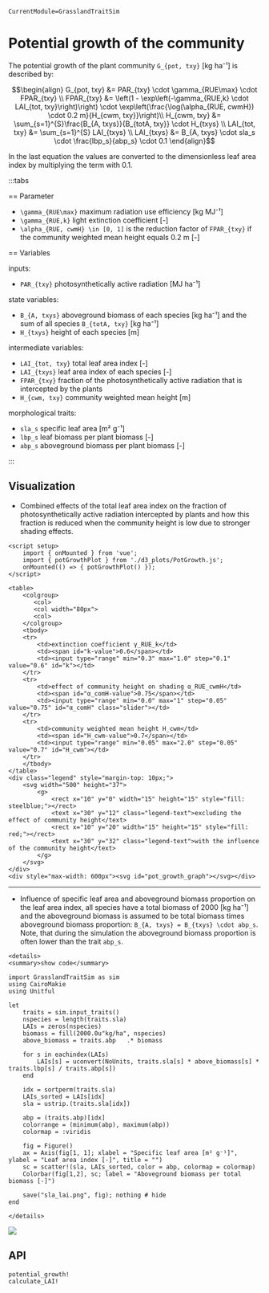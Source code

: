 ```@meta
CurrentModule=GrasslandTraitSim
```

# Potential growth of the community

The potential growth of the plant community ``G_{pot, txy}`` [kg ha⁻¹] is described by: 

```math
\begin{align}
    G_{pot, txy} &= PAR_{txy} \cdot \gamma_{RUE\max} \cdot FPAR_{txy} \\
    FPAR_{txy} &= \left(1 - \exp\left(-\gamma_{RUE,k} \cdot LAI_{tot, txy}\right)\right) \cdot  
    \exp\left(\frac{\log(\alpha_{RUE, cwmH}) \cdot 0.2 m}{H_{cwm, txy}}\right)\\
    H_{cwm, txy} &= \sum_{s=1}^{S}\frac{B_{A, txys}}{B_{totA, txy}} \cdot H_{txys} \\
    LAI_{tot, txy} &= \sum_{s=1}^{S} LAI_{txys} \\
    LAI_{txys} &= B_{A, txys} \cdot sla_s \cdot \frac{lbp_s}{abp_s} \cdot 0.1
\end{align}
```

In the last equation the values are converted to the dimensionless leaf area index by multiplying the term with 0.1.

:::tabs

== Parameter

- ``\gamma_{RUE\max}`` maximum radiation use efficiency [kg MJ⁻¹]
- ``\gamma_{RUE,k}`` light extinction coefficient [-]
- ``\alpha_{RUE, cwmH} \in [0, 1]`` is the reduction factor of ``FPAR_{txy}`` if the community weighted mean height equals 0.2 m [-]

== Variables

inputs:
- ``PAR_{txy}`` photosynthetically active radiation [MJ ha⁻¹]

state variables:
- ``B_{A, txys}`` aboveground biomass of each species [kg ha⁻¹] and the sum of all species ``B_{totA, txy}`` [kg ha⁻¹]
- ``H_{txys}`` height of each species [m]

intermediate variables:
- ``LAI_{tot, txy}`` total leaf area index [-]
- ``LAI_{txys}`` leaf area index of each species [-]
- ``FPAR_{txy}`` fraction of the photosynthetically active radiation that is intercepted by the plants
- ``H_{cwm, txy}`` community weighted mean height [m]

morphological traits:
- ``sla_s`` specific leaf area [m² g⁻¹]
- ``lbp_s`` leaf biomass per plant biomass [-]
- ``abp_s`` aboveground biomass per plant biomass [-]

:::


## Visualization

- Combined effects of the total leaf area index on the fraction of photosynthetically active radiation intercepted by plants and how this fraction is reduced when the community height is low due to stronger shading effects. 

```@raw html
<script setup>
    import { onMounted } from 'vue';
    import { potGrowthPlot } from './d3_plots/PotGrowth.js';
    onMounted(() => { potGrowthPlot() });
</script>

<table>
    <colgroup>
       <col>
       <col width="80px">
       <col>
    </colgroup>
    <tbody>
    <tr>
        <td>extinction coefficient γ_RUE_k</td>
        <td><span id="k-value">0.6</span></td>
        <td><input type="range" min="0.3" max="1.0" step="0.1" value="0.6" id="k"></td>
    </tr>
    <tr>
        <td>effect of community height on shading α_RUE_cwmH</td>
        <td><span id="α_comH-value">0.75</span></td>
        <td><input type="range" min="0.0" max="1" step="0.05" value="0.75" id="α_comH" class="slider"></td>
    </tr>
    <tr>
        <td>community weighted mean height H_cwm</td>
        <td><span id="H_cwm-value">0.7</span></td>
        <td><input type="range" min="0.05" max="2.0" step="0.05" value="0.7" id="H_cwm"></td>
    </tr>
    </tbody>
</table>
<div class="legend" style="margin-top: 10px;">
    <svg width="500" height="37">
        <g>
            <rect x="10" y="0" width="15" height="15" style="fill: steelblue;"></rect>
            <text x="30" y="12" class="legend-text">excluding the effect of community height</text>
            <rect x="10" y="20" width="15" height="15" style="fill: red;"></rect>
            <text x="30" y="32" class="legend-text">with the influence of the community height</text>
        </g>
    </svg>
</div>
<div style="max-width: 600px"><svg id="pot_growth_graph"></svg></div>
```

---

- Influence of specific leaf area and aboveground biomass proportion on the leaf area index, all species have a total biomass of 2000 [kg ha⁻¹] and the aboveground biomass is assumed to be total biomass times aboveground biomass proportion: ``B_{A, txys} = B_{txys} \cdot abp_s``. Note, that during the simulation the aboveground biomass proportion is often lower than the trait ``abp_s``.


```@raw html
<details>
<summary>show code</summary>
```

```@example
import GrasslandTraitSim as sim
using CairoMakie
using Unitful

let
    traits = sim.input_traits()
    nspecies = length(traits.sla)
    LAIs = zeros(nspecies)
    biomass = fill(2000.0u"kg/ha", nspecies)
    above_biomass = traits.abp   .* biomass
        
    for s in eachindex(LAIs)
        LAIs[s] = uconvert(NoUnits, traits.sla[s] * above_biomass[s] * traits.lbp[s] / traits.abp[s])
    end
    
    idx = sortperm(traits.sla)
    LAIs_sorted = LAIs[idx]
    sla = ustrip.(traits.sla[idx])

    abp = (traits.abp)[idx]
    colorrange = (minimum(abp), maximum(abp))
    colormap = :viridis

    fig = Figure()
    ax = Axis(fig[1, 1]; xlabel = "Specific leaf area [m² g⁻¹]", ylabel = "Leaf area index [-]", title = "")
    sc = scatter!(sla, LAIs_sorted, color = abp, colormap = colormap)
    Colorbar(fig[1,2], sc; label = "Aboveground biomass per total biomass [-]")
    
    save("sla_lai.png", fig); nothing # hide
end
```

```@raw html
</details>
```

![](sla_lai.png)

## API

```@docs
potential_growth!
calculate_LAI!
```